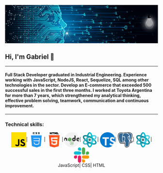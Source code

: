 
    

<img src="./DevelopingSolutions.gif" alt="DevelopingSolutions" />
<h2> Hi, I'm Gabriel 👋 </h2>
<hr>
<h4>Full Stack Developer graduated in Industrial Engineering. Experience working with JavaScript, NodeJS, React, Sequelize, SQL among other technologies in the sector. Develop an E-commerce that exceeded 500 successful sales in the first three months. I worked at Toyota Argentina for more than 7 years, which strengthened my analytical thinking, effective problem solving, teamwork, communication and continuous improvement.</h4>
<hr>
<h3>Technical skills:</h3>
<div align="center">
  <img src="./img/skills/js.png" width="50" height="50" align="center"/><span>|</span>
  <img src="/img/skills/css.png" width="50" height="50" align="center"/><span>|</span>
  <img src="/img/skills/html-5.png" width="50" height="50" align="center"/><span>|</span>
  <img src="/img/skills/nodejs.png" width="50" height="50" align="center"/><span>|</span>
  <img src="/img/skills/react.png" width="50" height="50" align="center"/><span>|</span>
  <img src="/img/skills/typescript.png" width="50" height="50" align="center"/><span>|</span>
  <img src="/img/skills/postgre.png" width="50" height="50" align="center"/><span>|</span>
  <img src="/img/skills/react.png" width="50" height="50" align="center"/><span>|</span>
  <img src="/img/skills/slack.png" width="50" height="50" align="center"/>
</div> 
<div align="center">
  <span>JavaScript</span><span>|</span>
  <span>CSS</span><span>|</span>
  <span>HTML</span>
</div> 


<!--
**gpitrella/gpitrella** is a ✨ _special_ ✨ repository because its `README.md` (this file) appears on your GitHub profile.

Here are some ideas to get you started:

- 🔭 I’m currently working on ...
- 🌱 I’m currently learning ...
- 👯 I’m looking to collaborate on ...
- 🤔 I’m looking for help with ...
- 💬 Ask me about ...
- 📫 How to reach me: ...
- 😄 Pronouns: ...
- ⚡ Fun fact: ...
-->
